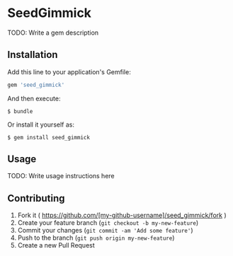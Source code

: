 # SeedGimmick

TODO: Write a gem description

## Installation

Add this line to your application's Gemfile:

```ruby
gem 'seed_gimmick'
```

And then execute:

    $ bundle

Or install it yourself as:

    $ gem install seed_gimmick

## Usage

TODO: Write usage instructions here

## Contributing

1. Fork it ( https://github.com/[my-github-username]/seed_gimmick/fork )
2. Create your feature branch (`git checkout -b my-new-feature`)
3. Commit your changes (`git commit -am 'Add some feature'`)
4. Push to the branch (`git push origin my-new-feature`)
5. Create a new Pull Request
